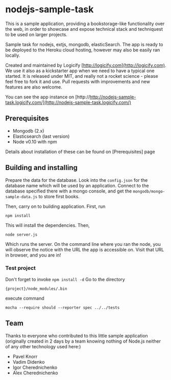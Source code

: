 # nodejs-sample-task
This is a sample application, providing a bookstorage-like functionality over the web, in order to
showcase and expose technical stack and techniquest to be used on larger projects.

Sample task for nodejs, extjs, mongodb, elasticSearch. The app is ready to be deployed to the Heroku
cloud hosting, however may also be easily ran locally.

Created and maintained by Logicify [http://logicify.com](http://logicify.com). We use it also as a kickstarter
app when we need to have a typical one started. It is released under MIT, and really not a rocket science - please
feel free to fork it and use. Pull requests with improvements and new features are also welcome.

You can see the app instance on [http://http://nodejs-sample-task.logicify.com/](http://nodejs-sample-task.logicify.com/)

## Prerequisites
 * Mongodb (2.x)
 * Elasticsearch (last version)
 * Node v0.10 with npm

 Details about installation of these can be found on [Prerequisites] page

## Building and installing
Prepare the data for the database. Look into the `config.json` for the database name which will be used by an
application. Connect to the database specified there with a mongo console, and get the `mongodb/mongo-sample-data.js`
to store first books.

Then, carry on to building application. First, run

 ```
 npm install
 ```

This will install the dependencies. Then,

```
node server.js
```

Which runs the server. On the command line where you ran the node, you will observe the notice with the URL the app is
accessible on. Visit that URL in browser, and you are in!

### Test project
Don't forget to invoke `npm install -d` Go to the directory

`{project}/node_modules/.bin`

execute command

`mocha --require should --reporter spec ../../tests`

## Team
Thanks to everyone who contributed to this little sample application (originally created in 2 days by a team knowing
nothing of Node.js neither of any other technology used here:)

 * Pavel Knorr
 * Vadim Didenko
 * Igor Cherednichenko
 * Alex Cherednichenko
